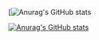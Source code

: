 <!--
**k65860/k65860** is a ✨ _special_ ✨ repository because its `README.md` (this file) appears on your GitHub profile.


Here are some ideas to get you started:

- 🔭 I’m currently working on ...
- 🌱 I’m currently learning ...
- 👯 I’m looking to collaborate on ...
- 🤔 I’m looking for help with ...
- 💬 Ask me about ...
- 📫 How to reach me: ...
- 😄 Pronouns: ...
- ⚡ Fun fact: ...
-->

[![Anurag's GitHub stats](https://github-readme-stats.vercel.app/api?username=k65860&show_icons=true&theme=tokyonight)

[![Anurag's GitHub stats](https://github-readme-stats.vercel.app/api/top-langs/?username=k65860&hide=JupyterNotebook&layout=compact&theme=tokyonight)](https://github.com/k65860/github-readme-stats)

